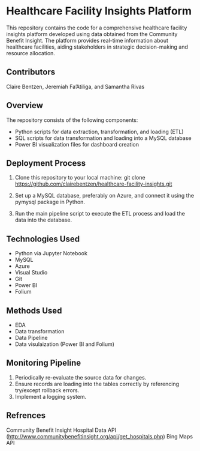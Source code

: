 # Healthcare Facility Insights Platform 
This repository contains the code for a comprehensive healthcare facility insights platform developed using data obtained from the Community Benefit Insight. The platform provides real-time information about healthcare facilities, aiding stakeholders in strategic decision-making and resource allocation.

## Contributors 
Claire Bentzen, Jeremiah Fa’Atiliga, and Samantha Rivas

## Overview
The repository consists of the following components:
- Python scripts for data extraction, transformation, and loading (ETL)
- SQL scripts for data transformation and loading into a MySQL database
- Power BI visualization files for dashboard creation

## Deployment Process
1. Clone this repository to your local machine:
   git clone https://github.com/clairebentzen/healthcare-facility-insights.git

2. Set up a MySQL database, preferably on Azure, and connect it using the pymysql package in Python.
   
3. Run the main pipeline script to execute the ETL process and load the data into the database.

## Technologies Used 
- Python via Jupyter Notebook
- MySQL
- Azure
- Visual Studio
- Git
- Power BI
- Folium 

## Methods Used 
- EDA
- Data transformation
- Data Pipeline
- Data visulaization (Power BI and Folium)

## Monitoring Pipeline
1. Periodically re-evaluate the source data for changes.
2. Ensure records are loading into the tables correctly by referencing try/except rollback errors.
3. Implement a logging system.

## Refrences
Community Benefit Insight Hospital Data API (http://www.communitybenefitinsight.org/api/get_hospitals.php)
Bing Maps API
